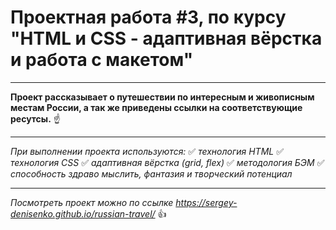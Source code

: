 # Проектная работа #3, по курсу "HTML и CSS - адаптивная вёрстка и работа с макетом"
____

**Проект рассказывает о путешествии по интересным и живописным местам России,
а так же приведены ссылки на соответствующие ресутсы.** :point_up:

____

*При выполнении проекта используются:*
:white_check_mark: *технология HTML*
:white_check_mark: *технология CSS*
:white_check_mark: *адаптивная вёрстка (grid, flex)*
:white_check_mark: *методология БЭМ*
:white_check_mark: *способность здраво мыслить, фантазия и творческий потенциал*

____

*Посмотреть проект можно по ссылке https://sergey-denisenko.github.io/russian-travel/* :+1:
